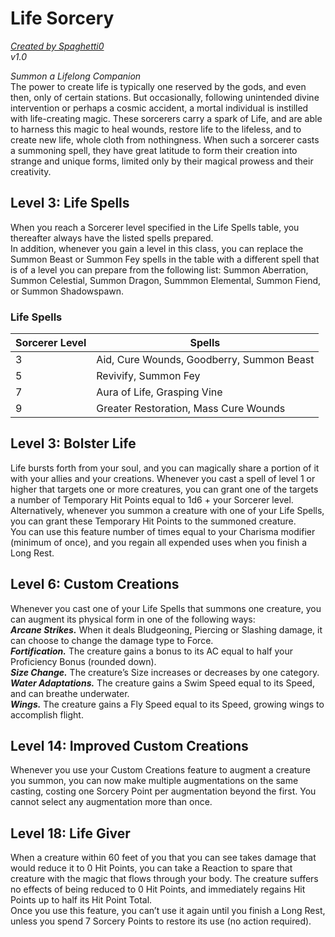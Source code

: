 # Life Sorcery
[*Created by Spaghetti0*](https://bio.site/spaghetti0)  
*v1.0*  

*Summon a Lifelong Companion*  
The power to create life is typically one reserved by the gods, and even then, only of certain stations. But occasionally, following unintended divine intervention or perhaps a cosmic accident, a mortal individual is instilled with life-creating magic. These sorcerers carry a spark of Life, and are able to harness this magic to heal wounds, restore life to the lifeless, and to create new life, whole cloth from nothingness. When such a sorcerer casts a summoning spell, they have great latitude to form their creation into strange and unique forms, limited only by their magical prowess and their creativity.

## Level 3: Life Spells
When you reach a Sorcerer level specified in the Life Spells table, you thereafter always have the listed spells prepared.  
In addition, whenever you gain a level in this class, you can replace the Summon Beast or Summon Fey spells in the table with a different spell that is of a level you can prepare from the following list: Summon Aberration, Summon Celestial, Summon Dragon, Summmon Elemental, Summon Fiend, or Summon Shadowspawn.
### Life Spells
| Sorcerer Level | Spells                                    |
|----------------|-------------------------------------------|
| 3              | Aid, Cure Wounds, Goodberry, Summon Beast |
| 5              | Revivify, Summon Fey                      |
| 7              | Aura of Life, Grasping Vine               |
| 9              | Greater Restoration, Mass Cure Wounds     |

## Level 3: Bolster Life
Life bursts forth from your soul, and you can magically share a portion of it with your allies and your creations. Whenever you cast a spell of level 1 or higher that targets one or more creatures, you can grant one of the targets a number of Temporary Hit Points equal to 1d6 + your Sorcerer level.  
Alternatively, whenever you summon a creature with one of your Life Spells, you can grant these Temporary Hit Points to the summoned creature.  
You can use this feature number of times equal to your Charisma modifier (minimum of once), and you regain all expended uses when you finish a Long Rest.

## Level 6: Custom Creations
Whenever you cast one of your Life Spells that summons one creature, you can augment its physical form in one of the following ways:  
***Arcane Strikes.*** When it deals Bludgeoning, Piercing or Slashing damage, it can choose to change the damage type to Force.  
***Fortification.*** The creature gains a bonus to its AC equal to half your Proficiency Bonus (rounded down).  
***Size Change.*** The creature’s Size increases or decreases by one category.  
***Water Adaptations.*** The creature gains a Swim Speed equal to its Speed, and can breathe underwater.  
***Wings.*** The creature gains a Fly Speed equal to its Speed, growing wings to accomplish flight.

## Level 14: Improved Custom Creations
Whenever you use your Custom Creations feature to augment a creature you summon, you can now make multiple augmentations on the same casting, costing one Sorcery Point per augmentation beyond the first. You cannot select any augmentation more than once.

## Level 18: Life Giver
When a creature within 60 feet of you that you can see takes damage that would reduce it to 0 Hit Points, you can take a Reaction to spare that creature with the magic that flows through your body. The creature suffers no effects of being reduced to 0 Hit Points, and immediately regains Hit Points up to half its Hit Point Total.  
Once you use this feature, you can’t use it again until you finish a Long Rest, unless you spend 7 Sorcery Points to restore its use (no action required).